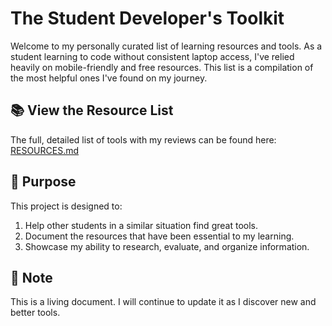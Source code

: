 # The Student Developer's Toolkit

Welcome to my personally curated list of learning resources and tools. As a student learning to code without consistent laptop access, I've relied heavily on mobile-friendly and free resources. This list is a compilation of the most helpful ones I've found on my journey.

## 📚 View the Resource List

The full, detailed list of tools with my reviews can be found here:
[RESOURCES.md](./RESOURCES.md)

## 🎯 Purpose

This project is designed to:
1.  Help other students in a similar situation find great tools.
2.  Document the resources that have been essential to my learning.
3.  Showcase my ability to research, evaluate, and organize information.

## 📝 Note

This is a living document. I will continue to update it as I discover new and better tools.
